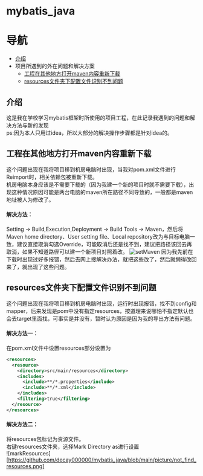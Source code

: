 # mybatis_java
# 导航
* [介绍](#介绍)
* 项目所遇到的外在问题和解决方案
  * [工程在其他地方打开maven内容重新下载](#工程在其他地方打开maven内容重新下载)
  * [resources文件夹下配置文件识别不到问题](#resources文件夹下配置文件识别不到问题)

## 介绍
这是我在学校学习mybatis框架时所使用的项目工程，在此记录我遇到的问题和解决方法与新的发现<br>
ps:因为本人只用过idea，所以大部分的解决操作步骤都是针对idea的。

## 工程在其他地方打开maven内容重新下载
这个问题出现在我将项目移到机房电脑时出现，当我对pom.xml文件进行Reimport时，相关依赖包被重新下载。<br>
机房电脑本身应该是不需要下载的（因为我建一个新的项目时就不需要下载），出现这种情况原因可能是两台电脑的maven所在路径不同导致的，一般都是maven地址被人为修改了。
#### 解决方法：
Setting -> Build,Execution,Deployment -> Build Tools -> Maven，然后将Maven home directory、User setting file、Local repository改为与目标电脑一致，建议直接取消勾选Override，可能取消后还是找不到，建议把路径该回去再取消，如果不知道路径可以建一个新项目对照着改。
![setMaven](https://github.com/decay000000/mybatis_java/blob/main/picture/maven_set.png)
因为我先前在下载时出现过好多报错，然后去网上搜解决办法，就把这些改了，然后就懒得改回来了，就出现了这些问题。

## resources文件夹下配置文件识别不到问题
这个问题出现在我将项目移到机房电脑时出现，运行时出现报错，找不到config和mapper，后来发现是pom中没有指定resources，按道理来说哪怕不指定默认也会去target里面找，可事实是并没有，暂时认为原因是因为我的导出方法有问题。
#### 解决方法一：
在pom.xml文件中设置resources部分设置为
```xml
<resources>
  <resource>
    <directory>src/main/resources</directory>
    <includes>
      <include>**/*.properties</include>
      <include>**/*.xml</include>
    </includes>
    <filtering>true</filtering>
  </resource>
</resources>
```
#### 解决方法二：
将resources包标记为资源文件。<br>
右键resources文件夹，选择Mark Directory as进行设置<br>
![markResources][https://github.com/decay000000/mybatis_java/blob/main/picture/not_find_resources.png]
